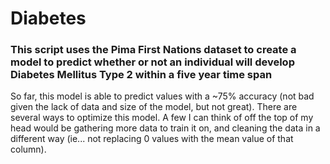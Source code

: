 # Diabetes

### This script uses the Pima First Nations dataset to create a model to predict whether or not an individual will develop Diabetes Mellitus Type 2 within a five year time span

So far, this model is able to predict values with a ~75% accuracy (not bad given the lack of data and size of the model, but not great).
There are several ways to optimize this model. A few I can think of off the top of my head would be gathering more data to train it on, and cleaning the data in a different way (ie... not replacing 0 values with the mean value of that column). 
